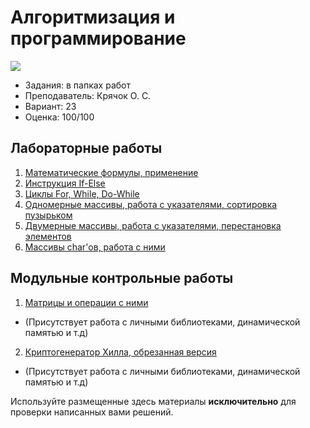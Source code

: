 # Алгоритмизация и программирование

![](https://img.shields.io/badge/Programming%20lang-C-informational?style=flat-square&logo=C&logoColor=white&color=5194f0)

- Задания: в папках работ
- Преподаватель: Крячок О. С.
- Вариант: 23
- Оценка: 100/100<br>

## Лабораторные работы
1. [Математические формулы, применение](https://github.com/xairaven/kpi_labs/tree/main/1stSemester/Algorithmization%20and%20programming%20(I)/Lab1)
2. [Инструкция If-Else](https://github.com/xairaven/kpi_labs/tree/main/1stSemester/Algorithmization%20and%20programming%20(I)/Lab2)
3. [Циклы For, While, Do-While](https://github.com/xairaven/kpi_labs/tree/main/1stSemester/Algorithmization%20and%20programming%20(I)/Lab3)
4. [Одномерные массивы, работа с указателями, сортировка пузырьком](https://github.com/xairaven/kpi_labs/tree/main/1stSemester/Algorithmization%20and%20programming%20(I)/Lab4)
5. [Двумерные массивы, работа с указателями, перестановка элементов](https://github.com/xairaven/kpi_labs/tree/main/1stSemester/Algorithmization%20and%20programming%20(I)/Lab5)
6. [Массивы char'ов, работа с ними](https://github.com/xairaven/kpi_labs/tree/main/1stSemester/Algorithmization%20and%20programming%20(I)/Lab6)

## Модульные контрольные работы
1. [Матрицы и операции с ними](https://github.com/xairaven/kpi_labs/tree/main/1stSemester/Algorithmization%20and%20programming%20(I)/Modular%20Control%20Work%201)
- (Присутствует работа с личными библиотеками, динамической памятью и т.д)
2. [Криптогенератор Хилла, обрезанная версия](https://github.com/xairaven/kpi_labs/tree/main/1stSemester/Algorithmization%20and%20programming%20(I)/Modular%20Control%20Work%202)
- (Присутствует работа с личными библиотеками, динамической памятью и т.д)

Используйте размещенные здесь материалы **исключительно** для проверки написанных вами решений.

